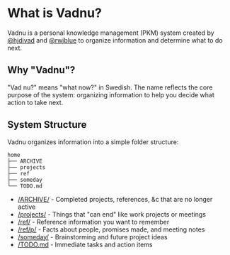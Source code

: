 # What is Vadnu?

Vadnu is a personal knowledge management (PKM) system created by [@hjdivad](https://github.com/hjdivad) and [@rwjblue](https://github.com/rwjblue) to organize information and determine what to do next.

## Why "Vadnu"?

"Vad nu?" means "what now?" in Swedish. The name reflects the core purpose of the system: organizing information to help you decide what action to take next.

## System Structure

Vadnu organizes information into a simple folder structure:

```
home
├── ARCHIVE
├── projects
├── ref
├── someday
└── TODO.md
```

- [/ARCHIVE/](/structure/archive) - Completed projects, references, &c that are no longer active
- [/projects/](/structure/projects) - Things that "can end" like work projects or meetings
- [/ref/](/structure/references) - Reference information you want to remember
- [/ref/p/](/structure/references-people) - Facts about people, promises made, and meeting notes
- [/someday/](/structure/someday) - Brainstorming and future project ideas
- [/TODO.md](/structure/todo) - Immediate tasks and action items
